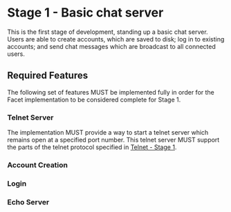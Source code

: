 # Stage 1 - Basic chat server

This is the first stage of development, standing up a basic chat server. Users
are able to create accounts, which are saved to disk; log in to existing
accounts; and send chat messages which are broadcast to all connected users.

## Required Features

The following set of features MUST be implemented fully in order for the Facet
implementation to be considered complete for Stage 1.

### Telnet Server

The implementation MUST provide a way to start a telnet server which remains
open at a specified port number. This telnet server MUST support the parts of
the telnet protocol specified in [Telnet - Stage 1].

### Account Creation

### Login

### Echo Server

[Telnet - Stage 1]: ../features/telnet.md
